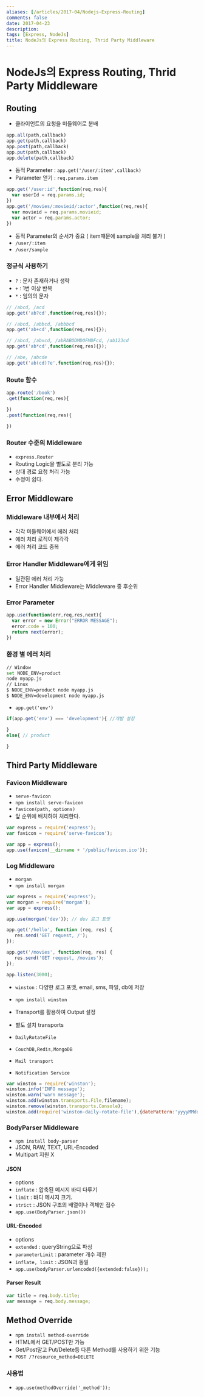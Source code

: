 ```yaml
---
aliases: [/articles/2017-04/Nodejs-Express-Routing]
comments: false
date: 2017-04-23
description: 
tags: [Express, NodeJs]
title: NodeJs의 Express Routing, Thrid Party Middleware
---
```

# NodeJs의 Express Routing, Thrid Party Middleware
## Routing
- 클라이언트의 요청을 미들웨어로 분배

``` javascript
app.all(path,callback)
app.get(path,callback)
app.post(path,callback)
app.put(path,callback)
app.delete(path,callback)
```

- 동적 Parameter : `app.get('/user/:item',callback)`
- Parameter 얻기 : `req.params.item`

``` javascript
app.get('/user:id',function(req,res){
  var userId = req.params.id;
})
app.get('/movies/:movieid/:actor',function(req,res){
  var movieid = req.params.movieid;
  var actor = req.params.actor;
})
```
- 동적 Parameter의 순서가 중요 ( item때문에 sample을 처리 불가 )
- `/user/:item`
- `/user/sample`

### 정규식 사용하기
- `?` : 문자 존재하거나 생략
- `+` : 1번 이상 반복
- `*` : 임의의 문자

``` javascript
// /abcd, /acd
app.get('ab?cd',function(req,res){});

// /abcd, /abbcd, /abbbcd
app.get('ab+cd',function(req,res){});

// /abcd, /abxcd, /abRABODMDOFMDFcd, /ab123cd
app.get('ab*cd',function(req,res){});

// /abe, /abcde
app.get('ab(cd)?e',function(req,res){});
```

### Route 함수

``` javascript
app.route('/book')
.get(function(req,res){

})
.post(function(req,res){

})
```

### Router 수준의 Middleware
- `express.Router`
- Routing Logic을 별도로 분리 가능
- 상대 경로 요청 처리 가능
- 수정이 쉽다.

## Error Middleware

### Middleware 내부에서 처리
- 각각 미들웨어에서 에러 처리
- 에러 처리 로직이 제각각
- 에러 처리 코드 중복

### Error Handler Middleware에게 위임
- 일관된 에러 처리 가능
- Error Handler Middleware는 Middleware 중 후순위

### Error Parameter

``` javascript
app.use(function(err,req,res,next){
  var error = new Error("ERROR MESSAGE");
  error.code = 100;
  return next(error);
})
```

### 환경 별 에러 처리

``` bash
// Window
set NODE_ENV=product
node myapp.js
// Linux
$ NODE_ENV=product node myapp.js
$ NODE_ENV=development node myapp.js
```

- `app.get('env')`

``` javascript
if(app.get('env') === 'development'){ //개발 설정

}
else{ // product

}
```

## Third Party Middleware

### Favicon Middleware
- `serve-favicon`
- `npm install serve-favicon`
- `favicon(path, options)`
- 앞 순위에 배치하여 처리한다.

``` javascript
var express = require('express');
var favicon = require('serve-favicon');

var app = express();
app.use(favicon(__dirname + '/public/favicon.ico'));
```

### Log Middleware
- `morgan`
- `npm install morgan`

``` javascript
var express = require('express');
var morgan = require('morgan');
var app = express();

app.use(morgan('dev')); // dev 로그 포맷

app.get('/hello', function (req, res) {
   res.send('GET request, /');
});

app.get('/movies', function(req, res) {
   res.send('GET request, /movies');
});

app.listen(3000);
```

- `winston` : 다양한 로그 포맷, email, sms, 파일, db에 저장
- `npm install winston`
- Transport를 활용하여 Output 설정

- 별도 설치 transports
- `DailyRotateFile`
- `CouchDB,Redis,MongoDB`
- `Mail transport`
- `Notification Service`

``` javascript
var winston = require('winston');
winston.info('INFO message');
winston.warn('warn message');
winston.add(winston.transports.File,filename);
winston.remove(winston.transports.Console);
winston.add(require('winston-daily-rotate-file'),{datePattern:'yyyyMMdd'},filename);
```

### BodyParser Middleware
- `npm install body-parser`
- JSON, RAW, TEXT, URL-Encoded
- Multipart 지원 X

#### JSON
- options
- `inflate` : 압축된 메시지 바디 다루기
- `limit` : 바디 메시지 크기.
- `strict` : JSON 구조의 배열이나 객체만 접수
- `app.use(BodyParser.json())`

#### URL-Encoded
- options
- `extended` : queryString으로 파싱
- `parameterLimit` : parameter 개수 제한
- `inflate, limit` : JSON과 동일
- `app.use(bodyParser.urlencoded({extended:false}));`

#### Parser Result

``` javascript
var title = req.body.title;
var message = req.body.message;   
```

## Method Override
- `npm install method-override`
- HTML에서 GET/POST만 가능
- Get/Post말고 Put/Delete등 다른 Method를 사용하기 위한 기능
- `POST /?resource_method=DELETE`

### 사용법
- `app.use(methodOverride('_method'));`
